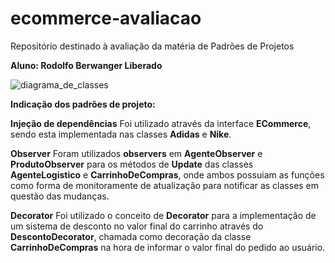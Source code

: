 # ecommerce-avaliacao
Repositório destinado à avaliação da matéria de Padrões de Projetos

**Aluno: Rodolfo Berwanger Liberado**


![diagrama_de_classes](https://github.com/RodBerw/ecommerce-avaliacao/assets/83656054/e057e1e4-ea41-4929-919a-7b7195111dd4)


**Indicação dos padrões de projeto:**

**Injeção de dependências**
Foi utilizado através da interface **ECommerce**, sendo esta implementada nas classes **Adidas** e **Nike**.

**Observer**
Foram utilizados **observers** em **AgenteObserver** e **ProdutoObserver** para os métodos de **Update** das classes **AgenteLogistico** e **CarrinhoDeCompras**, onde ambos possuiam as funções como forma de monitoramente de atualização para notificar as classes em questão das mudanças.

**Decorator**
Foi utilizado o conceito de **Decorator** para a implementação de um sistema de desconto no valor final do carrinho através do **DescontoDecorator**, chamada como decoração da classe **CarrinhoDeCompras** na hora de informar o valor final do pedido ao usuário.




